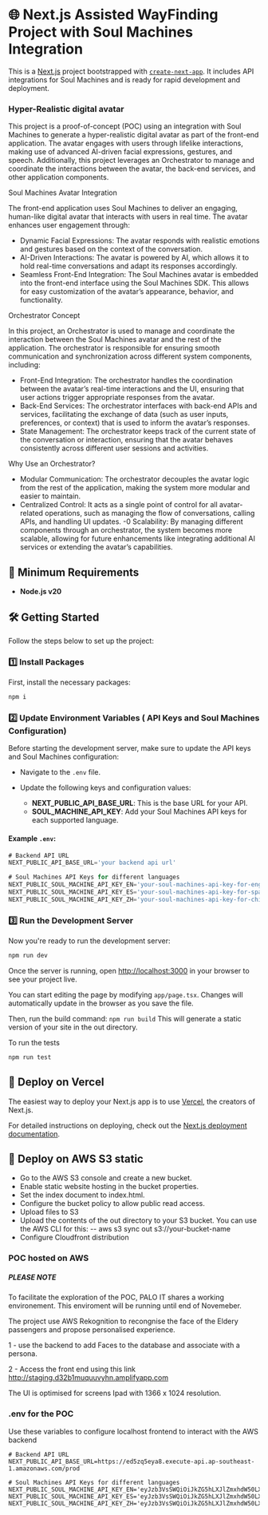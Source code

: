 # 🌐 Next.js Assisted WayFinding Project with Soul Machines Integration

This is a [Next.js](https://nextjs.org) project bootstrapped with [`create-next-app`](https://nextjs.org/docs/app/api-reference/cli/create-next-app). It includes API integrations for Soul Machines and is ready for rapid development and deployment.

### Hyper-Realistic digital avatar
This project is a proof-of-concept (POC) using an integration with Soul Machines to generate a hyper-realistic digital avatar as part of the front-end application. The avatar engages with users through lifelike interactions, making use of advanced AI-driven facial expressions, gestures, and speech. Additionally, this project leverages an Orchestrator to manage and coordinate the interactions between the avatar, the back-end services, and other application components.

Soul Machines Avatar Integration

The front-end application uses Soul Machines to deliver an engaging, human-like digital avatar that interacts with users in real time. The avatar enhances user engagement through:

- Dynamic Facial Expressions: The avatar responds with realistic emotions and gestures based on the context of the conversation.
- AI-Driven Interactions: The avatar is powered by AI, which allows it to hold real-time conversations and adapt its responses accordingly.
- Seamless Front-End Integration: The Soul Machines avatar is embedded into the front-end interface using the Soul Machines SDK. This allows for easy customization of the avatar’s appearance, behavior, and functionality.

Orchestrator Concept

In this project, an Orchestrator is used to manage and coordinate the interaction between the Soul Machines avatar and the rest of the application. The orchestrator is responsible for ensuring smooth communication and synchronization across different system components, including:

- Front-End Integration: The orchestrator handles the coordination between the avatar’s real-time interactions and the UI, ensuring that user actions trigger appropriate responses from the avatar.
- Back-End Services: The orchestrator interfaces with back-end APIs and services, facilitating the exchange of data (such as user inputs, preferences, or context) that is used to inform the avatar’s responses.
- State Management: The orchestrator keeps track of the current state of the conversation or interaction, ensuring that the avatar behaves consistently across different user sessions and activities.

Why Use an Orchestrator?
- Modular Communication: The orchestrator decouples the avatar logic from the rest of the application, making the system more modular and easier to maintain.
- Centralized Control: It acts as a single point of control for all avatar-related operations, such as managing the flow of conversations, calling APIs, and handling UI updates.
-0 Scalability: By managing different components through an orchestrator, the system becomes more scalable, allowing for future enhancements like integrating additional AI services or extending the avatar’s capabilities.

## 🚀 Minimum Requirements

-   **Node.js v20**

## 🛠️ Getting Started

Follow the steps below to set up the project:

### 1️⃣ Install Packages

First, install the necessary packages:

```bash
npm i
````

### 2️⃣ Update Environment Variables ( API Keys and Soul Machines Configuration)

Before starting the development server, make sure to update the API keys and Soul Machines configuration:

-   Navigate to the `.env` file.
-   Update the following keys and configuration values:

    -   **NEXT_PUBLIC_API_BASE_URL**: This is the base URL for your API.
    -   **SOUL_MACHINE_API_KEY**: Add your Soul Machines API keys for each supported language.

#### Example `.env`:

```ts
# Backend API URL
NEXT_PUBLIC_API_BASE_URL='your backend api url'

# Soul Machines API Keys for different languages
NEXT_PUBLIC_SOUL_MACHINE_API_KEY_EN='your-soul-machines-api-key-for-english'
NEXT_PUBLIC_SOUL_MACHINE_API_KEY_ES='your-soul-machines-api-key-for-spanish'
NEXT_PUBLIC_SOUL_MACHINE_API_KEY_ZH='your-soul-machines-api-key-for-chinese'
```

### 3️⃣ Run the Development Server

Now you're ready to run the development server:

```bash
npm run dev
```

Once the server is running, open [http://localhost:3000](http://localhost:3000) in your browser to see your project live.

You can start editing the page by modifying `app/page.tsx`. Changes will automatically update in the browser as you save the file.

Then, run the build command:
```npm run build```
This will generate a static version of your site in the out directory.


To run the tests 
```bash
npm run test
````

## 🚀 Deploy on Vercel

The easiest way to deploy your Next.js app is to use [Vercel](https://vercel.com/new?utm_medium=default-template&filter=next.js&utm_source=create-next-app&utm_campaign=create-next-app-readme), the creators of Next.js.

For detailed instructions on deploying, check out the [Next.js deployment documentation](https://nextjs.org/docs/app/building-your-application/deploying).

## 🚀 Deploy on AWS S3 static

- Go to the AWS S3 console and create a new bucket.
- Enable static website hosting in the bucket properties.
- Set the index document to index.html.
- Configure the bucket policy to allow public read access.
- Upload files to S3
- Upload the contents of the out directory to your S3 bucket. You can use the AWS CLI for this: 
-- aws s3 sync out s3://your-bucket-name
- Configure Cloudfront distribution


### POC hosted on AWS 

##### PLEASE NOTE
To facilitate the exploration of the POC, PALO IT shares a working environement. 
This enviroment will be running until end of Novemeber.

The project use AWS Rekognition to recongnise the face of the Eldery passengers and propose personalised experience.

1 - use the backend to add Faces to the database and associate with a persona.

2 - Access the front end using this link
http://staging.d32b1muquuvyhn.amplifyapp.com

The UI is optimised for screens Ipad with 1366 x 1024 resolution.



### .env for the POC

Use these variables to configure localhost frontend to interact with the AWS backend

```
# Backend API URL
NEXT_PUBLIC_API_BASE_URL=https://ed5zq5eya8.execute-api.ap-southeast-1.amazonaws.com/prod

# Soul Machines API Keys for different languages
NEXT_PUBLIC_SOUL_MACHINE_API_KEY_EN='eyJzb3VsSWQiOiJkZG5hLXJlZmxhdW50LXNpbmdhcG9yZWEwYjItLWNoYW5naWFzc2lzdGVkd2EiLCJhdXRoU2VydmVyIjoiaHR0cHM6Ly9kaC5zb3VsbWFjaGluZXMuY2xvdWQvYXBpL2p3dCIsImF1dGhUb2tlbiI6ImFwaWtleV92MV8zYmYzY2QyYS1jZjY2LTQwNmQtOGRlNC0zNjZhZmU5MGQ3MGYifQ=='
NEXT_PUBLIC_SOUL_MACHINE_API_KEY_ES='eyJzb3VsSWQiOiJkZG5hLXJlZmxhdW50LXNpbmdhcG9yZWEwYjItLXNwYW5pc2hjaGFuZ2lraW8iLCJhdXRoU2VydmVyIjoiaHR0cHM6Ly9kaC5zb3VsbWFjaGluZXMuY2xvdWQvYXBpL2p3dCIsImF1dGhUb2tlbiI6ImFwaWtleV92MV9lMTk0OWFmMC03ZDMzLTRjNDItODgyYi0yMDhlYjA5NGFhNmUifQ=='
NEXT_PUBLIC_SOUL_MACHINE_API_KEY_ZH='eyJzb3VsSWQiOiJkZG5hLXJlZmxhdW50LXNpbmdhcG9yZWEwYjItLWxvY2FsY2hhbmdpYXNzaXMiLCJhdXRoU2VydmVyIjoiaHR0cHM6Ly9kaC5zb3VsbWFjaGluZXMuY2xvdWQvYXBpL2p3dCIsImF1dGhUb2tlbiI6ImFwaWtleV92MV82NjMzOWMyNi1lZGFmLTQzYTUtYjg2MC0zNTE1ODA3YjYyNjIifQ=='
```
